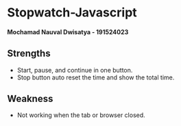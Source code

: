 # Stopwatch-Javascript
#### Mochamad Nauval Dwisatya - 191524023

## Strengths
- Start, pause, and continue in one button.
- Stop button auto reset the time and show the total time.

## Weakness
- Not working when the tab or browser closed.